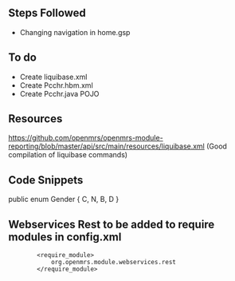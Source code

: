 ## Steps Followed

- Changing navigation in home.gsp

## To do
- Create liquibase.xml
- Create Pcchr.hbm.xml
- Create Pcchr.java POJO

## Resources
https://github.com/openmrs/openmrs-module-reporting/blob/master/api/src/main/resources/liquibase.xml (Good compilation of liquibase commands)

## Code Snippets
public enum Gender {
    C, N, B, D
}

## Webservices Rest to be added to require modules in config.xml
```
		<require_module>
			org.openmrs.module.webservices.rest
		</require_module>
```